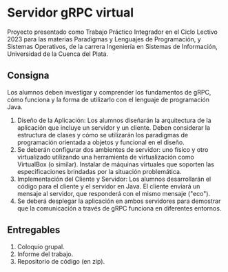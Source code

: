# Servidor gRPC virtual
Proyecto presentado como Trabajo Práctico Integrador en el Ciclo Lectivo 2023 para las materias Paradigmas y Lenguajes de Programación, y Sistemas Operativos, de la carrera Ingeniería en Sistemas de Información, Universidad de la Cuenca del Plata.

## Consigna
Los alumnos deben investigar y comprender los fundamentos de gRPC, cómo funciona y la forma de utilizarlo con el lenguaje de programación Java.

1. Diseño de la Aplicación: Los alumnos diseñarán la arquitectura de la aplicación que incluye un servidor y un cliente. Deben considerar la estructura de clases y cómo se utilizarán los paradigmas de programación orientada a objetos y funcional en el diseño.
2. Se deberán configurar dos ambientes de servidor: uno físico y otro virtualizado utilizando una herramienta de virtualización como VirtualBox (o similar). Instalar de máquinas virtuales que soporten las especificaciones brindadas por la situación problemática.
3. Implementación del Cliente y Servidor: Los alumnos desarrollarán el código para el cliente y el servidor en Java. El cliente enviará un mensaje al servidor, que responderá con el mismo mensaje ("eco").
4. Se deberá desplegar la aplicación en ambos servidores para demostrar que la comunicación a través de gRPC funciona en diferentes entornos.

## Entregables
1. Coloquio grupal.
2. Informe del trabajo.
3. Repositorio de código (en zip).

